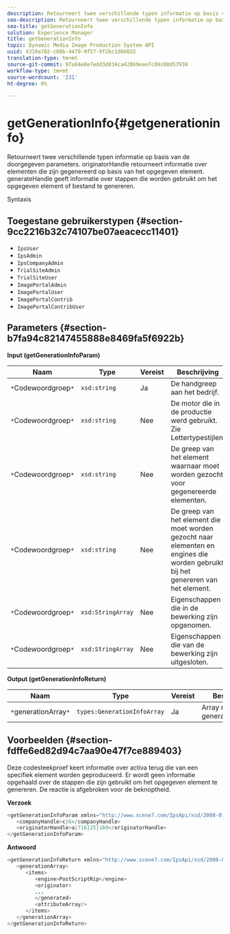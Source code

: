 ```yaml
---
description: Retourneert twee verschillende typen informatie op basis van de doorgegeven parameters. originatorHandle retourneert informatie over elementen die zijn gegenereerd op basis van het opgegeven element. generateHandle geeft informatie over stappen die worden gebruikt om het opgegeven element of bestand te genereren.
seo-description: Retourneert twee verschillende typen informatie op basis van de doorgegeven parameters. originatorHandle retourneert informatie over elementen die zijn gegenereerd op basis van het opgegeven element. generateHandle geeft informatie over stappen die worden gebruikt om het opgegeven element of bestand te genereren.
seo-title: getGenerationInfo
solution: Experience Manager
title: getGenerationInfo
topic: Dynamic Media Image Production System API
uuid: 4310a702-c08b-4479-9f57-9f2bc1d6b032
translation-type: tm+mt
source-git-commit: 97a84e8e7edd3d834ca42069eae7c09c00d57938
workflow-type: tm+mt
source-wordcount: '231'
ht-degree: 0%

---
```



# getGenerationInfo{#getgenerationinfo}

Retourneert twee verschillende typen informatie op basis van de doorgegeven parameters. originatorHandle retourneert informatie over elementen die zijn gegenereerd op basis van het opgegeven element. generateHandle geeft informatie over stappen die worden gebruikt om het opgegeven element of bestand te genereren.

Syntaxis

## Toegestane gebruikerstypen {#section-9cc2216b32c74107be07aeacecc11401}

* `IpsUser`
* `IpsAdmin`
* `IpsCompanyAdmin`
* `TrialSiteAdmin`
* `TrialSiteUser`
* `ImagePortalAdmin`
* `ImagePortalUser`
* `ImagePortalContrib`
* `ImagePortalContribUser`

## Parameters {#section-b7fa94c82147455888e8469fa5f6922b}

**Input (getGenerationInfoParam)**

| Naam | Type | Vereist | Beschrijving |
|---|---|---|---|
| `*`Codewoordgroep`*` | `xsd:string` | Ja | De handgreep aan het bedrijf. |
| `*`Codewoordgroep`*` | `xsd:string` | Nee | De motor die in de productie werd gebruikt. Zie Lettertypestijlen. |
| `*`Codewoordgroep`*` | `xsd:string` | Nee | De greep van het element waarnaar moet worden gezocht voor gegenereerde elementen. |
| `*`Codewoordgroep`*` | `xsd:string` | Nee | De greep van het element die moet worden gezocht naar elementen en engines die worden gebruikt bij het genereren van het element. |
| `*`Codewoordgroep`*` | `xsd:StringArray` | Nee | Eigenschappen die in de bewerking zijn opgenomen. |
| `*`Codewoordgroep`*` | `xsd:StringArray` | Nee | Eigenschappen die van de bewerking zijn uitgesloten. |

**Output (getGenerationInfoReturn)**

| Naam | Type | Vereist | Beschrijving |
|---|---|---|---|
| `*`generationArray`*` | `types:GenerationInfoArray` | Ja | Array met generatiegegevens. |

## Voorbeelden {#section-fdffe6ed82d94c7aa90e47f7ce889403}

Deze codesteekproef keert informatie over activa terug die van een specifiek element worden geproduceerd. Er wordt geen informatie opgehaald over de stappen die zijn gebruikt om het opgegeven element te genereren. De reactie is afgebroken voor de beknoptheid.

**Verzoek**

```java
<getGenerationInfoParam xmlns="http://www.scene7.com/IpsApi/xsd/2008-01-15">
   <companyHandle>c|6</companyHandle>
   <originatorHandle>a|716|25|160</originatorHandle>
</getGenerationInfoParam>
```

**Antwoord**

```java
<getGenerationInfoReturn xmlns="http://www.scene7.com/IpsApi/xsd/2008-01-15">
   <generationArray>
      <items>
         <engine>PostScriptRip</engine>
         <originator>
         ...
         </generated>
         <attributeArray/>
      </items>
   </generationArray>
</getGenerationInfoReturn>
```

